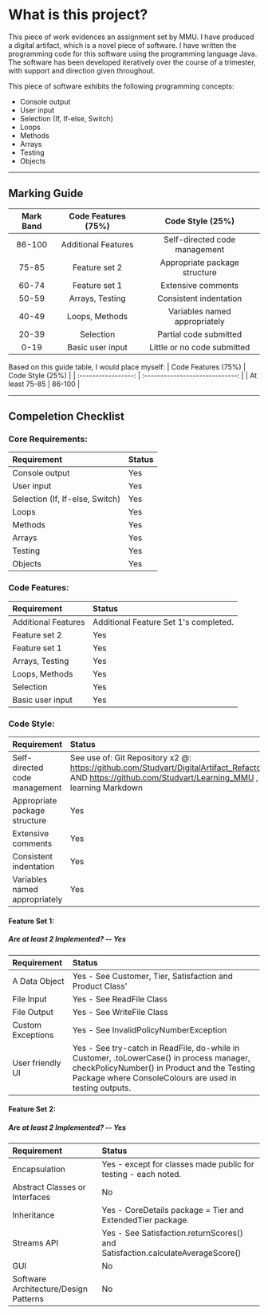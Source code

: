 # What is this project?
This piece of work evidences an assignment set by MMU.
I have produced a digital artifact, which is a novel piece of software. 
I have written the programming code for this software using the programming language Java.
The software has been developed iteratively over the course of a trimester, with support and direction given throughout.

This piece of software exhibits the following programming concepts:
- Console output
- User input
- Selection (If, If-else, Switch)
- Loops
- Methods
- Arrays
- Testing
- Objects
________________________________
## Marking Guide
| Mark Band | Code Features (75%) | Code Style (25%)                |
| :------:  | :-----------------: | :-----------------------------: |
|86-100     |Additional Features  |Self-directed code management    |
|75-85      |Feature set 2        |Appropriate package structure    |
|60-74      |Feature set 1        |Extensive comments               |
|50-59      |Arrays, Testing      |Consistent indentation           |
|40-49      |Loops, Methods       |Variables named appropriately    |
|20-39      |Selection            |Partial code submitted           |
|0-19       |Basic user input     |Little or no code submitted      |

Based on this guide table, I would place myself:
| Code Features (75%) | Code Style (25%)                |
| :-----------------: | :-----------------------------: |
| At least 75-85  | 86-100 |

_________________________________
## Compeletion Checklist

### Core Requirements:
| Requirement                          | Status                                                                                                                                   |
| :----------------------------------- | :--------------------------------------------------------------------------------------------------------------------------------------- |
| Console output                       | Yes                                                                                                                                      |
| User input                           | Yes                                                                                                                                      |
| Selection (If, If-else, Switch)      | Yes                                                                                                                                      |
| Loops                                | Yes                                                                                                                                      |
| Methods                              | Yes                                                                                                                                      |
| Arrays                               | Yes                                                                                                                                      |
| Testing                              | Yes                                                                                                                                      |
| Objects                              | Yes                                                                                                                                      |

### Code Features:
| Requirement                          | Status                                                                                                                                   |
| :----------------------------------- | :--------------------------------------------------------------------------------------------------------------------------------------- |
| Additional Features                  | Additional Feature Set 1's completed.                                                                                                    |
| Feature set 2                        | Yes                                                                                                                                      |
| Feature set 1                        | Yes                                                                                                                                      |
| Arrays, Testing                      | Yes                                                                                                                                      |
| Loops, Methods                       | Yes                                                                                                                                      |
| Selection                            | Yes                                                                                                                                      |
| Basic user input                     | Yes                                                                                                                                      |

### Code Style:
| Requirement                          | Status                                                                                                                                   |
| :----------------------------------- | :--------------------------------------------------------------------------------------------------------------------------------------- |
| Self-directed code management        | See use of: Git Repository x2 @: https://github.com/Studvart/DigitalArtifact_Refactored3_OOP AND https://github.com/Studvart/Learning_MMU , Includes learning Markdown |
| Appropriate package structure        | Yes                                                                                                                                      |
| Extensive comments                   | Yes                                                                                                                                      |
| Consistent indentation               | Yes                                                                                                                                      |
| Variables named appropriately        | Yes                                                                                                                                      |

#### Feature Set 1:
##### Are at least 2 Implemented? -- Yes

| Requirement       | Status                                                                                                                                                                                             |
|:------------------|:---------------------------------------------------------------------------------------------------------------------------------------------------------------------------------------------------|
| A Data Object     | Yes - See Customer, Tier, Satisfaction and Product Class'                                                                                                                                          |
| File Input        | Yes - See ReadFile Class                                                                                                                                                                           |
| File Output       | Yes - See WriteFile Class                                                                                                                                                                          |
| Custom Exceptions | Yes - See InvalidPolicyNumberException                                                                                                                                                             |
| User friendly UI  | Yes - See try-catch in ReadFile, do-while in Customer, .toLowerCase() in process manager, checkPolicyNumber() in Product and the Testing Package where ConsoleColours are used in testing outputs. |

#### Feature Set 2:
##### Are at least 2 Implemented? -- Yes

| Requirement                           | Status                                                                         |
|:--------------------------------------|:-------------------------------------------------------------------------------|    
| Encapsulation                         | Yes - except for classes made public for testing - each noted.                 |
| Abstract Classes or Interfaces        | No                                                                             |
| Inheritance                           | Yes - CoreDetails package = Tier and ExtendedTier package.                     |
| Streams API                           | Yes - See Satisfaction.returnScores() and Satisfaction.calculateAverageScore() |
| GUI                                   | No                                                                             |
| Software Architecture/Design Patterns | No                                                                             |
